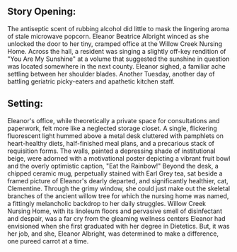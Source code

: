## Story Opening:

The antiseptic scent of rubbing alcohol did little to mask the lingering aroma of stale microwave popcorn.  Eleanor Beatrice Albright winced as she unlocked the door to her tiny, cramped office at the Willow Creek Nursing Home.  Across the hall, a resident was singing a slightly off-key rendition of "You Are My Sunshine" at a volume that suggested the sunshine in question was located somewhere in the next county.  Eleanor sighed, a familiar ache settling between her shoulder blades. Another Tuesday, another day of battling geriatric picky-eaters and apathetic kitchen staff.

## Setting:

Eleanor's office, while theoretically a private space for consultations and paperwork, felt more like a neglected storage closet.  A single, flickering fluorescent light hummed above a metal desk cluttered with pamphlets on heart-healthy diets, half-finished meal plans, and a precarious stack of requisition forms.  The walls, painted a depressing shade of institutional beige, were adorned with a motivational poster depicting a vibrant fruit bowl and the overly optimistic caption, "Eat the Rainbow!"  Beyond the desk, a chipped ceramic mug, perpetually stained with Earl Grey tea, sat beside a framed picture of Eleanor's dearly departed, and significantly healthier, cat, Clementine. Through the grimy window, she could just make out the skeletal branches of the ancient willow tree for which the nursing home was named, a fittingly melancholic backdrop to her daily struggles. Willow Creek Nursing Home, with its linoleum floors and pervasive smell of disinfectant and despair, was a far cry from the gleaming wellness centers Eleanor had envisioned when she first graduated with her degree in Dietetics. But, it was her job, and she, Eleanor Albright, was determined to make a difference, one pureed carrot at a time.
